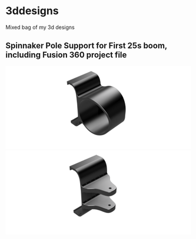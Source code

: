 # 3ddesigns
Mixed bag of my 3d designs

## Spinnaker Pole Support for First 25s boom, including Fusion 360 project file
![Pole Insert End](https://github.com/djolai/3ddesigns/blob/main/Support%20Tangon%20-%20Anneau.png)
![Pole Clip End](https://github.com/djolai/3ddesigns/blob/main/Support%20Tangon%20-%20machoire.png)
